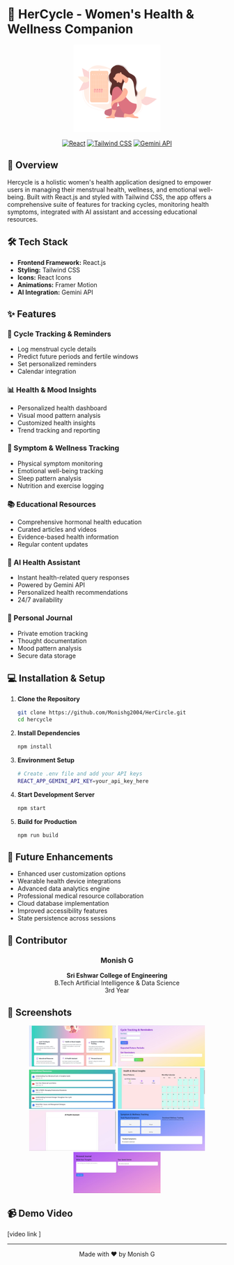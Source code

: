 # 🌸 HerCycle - Women's Health & Wellness Companion

<div align="center">
  <img src="public\logo.png" alt="hercycle Logo" width="200"/>
  
  [![React](https://img.shields.io/badge/React-20232A?style=for-the-badge&logo=react&logoColor=61DAFB)](https://reactjs.org/)
  [![Tailwind CSS](https://img.shields.io/badge/Tailwind_CSS-38B2AC?style=for-the-badge&logo=tailwind-css&logoColor=white)](https://tailwindcss.com/)
  [![Gemini API](https://img.shields.io/badge/Gemini-API-blue?style=for-the-badge)](https://gemini.google.com/)
</div>

## 🌟 Overview

Hercycle is a holistic women's health application designed to empower users in managing their menstrual health, wellness, and emotional well-being. Built with React.js and styled with Tailwind CSS, the app offers a comprehensive suite of features for tracking cycles, monitoring health symptoms, integrated with AI assistant and accessing educational resources.

## 🛠️ Tech Stack

- **Frontend Framework:** React.js
- **Styling:** Tailwind CSS
- **Icons:** React Icons
- **Animations:** Framer Motion
- **AI Integration:** Gemini API


## ✨ Features

### 📅 Cycle Tracking & Reminders
- Log menstrual cycle details
- Predict future periods and fertile windows
- Set personalized reminders
- Calendar integration

### 📊 Health & Mood Insights
- Personalized health dashboard
- Visual mood pattern analysis
- Customized health insights
- Trend tracking and reporting

### 🎯 Symptom & Wellness Tracking
- Physical symptom monitoring
- Emotional well-being tracking
- Sleep pattern analysis
- Nutrition and exercise logging

### 📚 Educational Resources
- Comprehensive hormonal health education
- Curated articles and videos
- Evidence-based health information
- Regular content updates

### 🤖 AI Health Assistant
- Instant health-related query responses
- Powered by Gemini API
- Personalized health recommendations
- 24/7 availability

### 📔 Personal Journal
- Private emotion tracking
- Thought documentation
- Mood pattern analysis
- Secure data storage


## 💻 Installation & Setup

1. **Clone the Repository**
   ```bash
   git clone https://github.com/Monishg2004/HerCircle.git
   cd hercycle
   ```

2. **Install Dependencies**
   ```bash
   npm install
   ```

3. **Environment Setup**
   ```bash
   # Create .env file and add your API keys
   REACT_APP_GEMINI_API_KEY=your_api_key_here
   ```

4. **Start Development Server**
   ```bash
   npm start
   ```

5. **Build for Production**
   ```bash
   npm run build
   ```

## 🚀 Future Enhancements

- Enhanced user customization options
- Wearable health device integrations
- Advanced data analytics engine
- Professional medical resource collaboration
- Cloud database implementation
- Improved accessibility features
- State persistence across sessions

## 👥 Contributor

<div align="center">
  
  
  ### Monish G
  **Sri Eshwar College of Engineering**  
  B.Tech Artificial Intelligence & Data Science  
  3rd Year
</div>

## 📱 Screenshots

<div align="center">
<img src="Images\Home page.jpg" alt="Health Dashboard" width="200"/>
  <img src="Images\Cycle Tracking.jpg" alt="Cycle Tracking" width="200"/>
  <img src="Images\Education Resource.jpg" alt="Health Dashboard" width="200"/>
  <img src="Images\Health and Mood.jpg" alt="AI Assistant" width="200"/>
  <img src="Images\Health Assist.jpg" alt="Cycle Tracking" width="200"/>
  <img src="Images\Symptom and wellness tracking.jpg" alt="Health Dashboard" width="200"/>
  <img src="Images\Personal Journal.jpg" alt="AI Assistant" width="200"/>
</div>

## 📹 Demo Video

[video link ]






---
<div align="center">
  Made with ❤️ by Monish G
</div>
